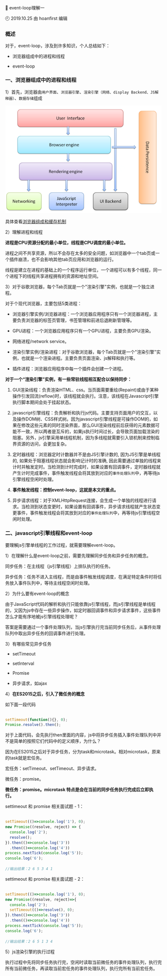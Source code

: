 🐾 event-loop理解一

🕘 2019.10.25 由 hoanfirst 编辑

### 概述

对于，event-loop，涉及到许多知识，个人总结如下：

- 浏览器组成中的进程和线程

- event-loop


### 一、浏览器组成中的进程和线程

1）首先，浏览器由`用户界面`、`浏览器引擎`、`渲染引擎（网络、display Backend、JS解释器）`、`数据存储`组成

![](https://github.com/hoanFir/blogs/blob/master/%E5%89%8D%E7%AB%AF%E5%AD%A6%E4%B9%A0/images/%E5%BE%AE%E4%BF%A1%E6%88%AA%E5%9B%BE20191025103315.png?raw=true)

具体查看[浏览器组成和缓存机制](https://github.com/hoanFir/blogs/blob/master/%E5%89%8D%E7%AB%AF%E5%AD%A6%E4%B9%A0/%E9%9D%A2%E8%AF%95-08-%E6%B5%8F%E8%A7%88%E5%99%A8%E7%BB%84%E6%88%90%E5%92%8C%E7%BC%93%E5%AD%98%E6%9C%BA%E5%88%B6.md)

2）理解进程和线程

**进程是CPU资源分配的最小单位，线程是CPU调度的最小单位。**

进程之间不共享资源，所以不会存在太多的安全问题，如浏览器中一个tab页或一个插件崩溃，也不会影响其他tab页应用和浏览器的运行。

线程是建立在进程的基础上的一个程序运行单位，一个进程可以有多个线程，同一个进程下的线程共享进程拥有的资源和地址空间。

3）对于谷歌浏览器，每个Tab页就是一个"渲染引擎"实例，也就是一个独立进程。

对于个现代浏览器，主要包括5类进程：

- 浏览器引擎实例/浏览器进程：一个浏览器应用程序只有一个浏览器进程，主要负责浏览器的标签页管理，书签管理和前进后退刷新管理等。

- GPU进程：一个浏览器应用程序只有一个GPU进程，主要负责GPU渲染。

- 网络进程/network service。

- 渲染引擎实例/渲染进程：对于谷歌浏览器，每个Tab页就是一个"渲染引擎"实例，也就是一个渲染进程。主要负责页面渲染、js解释和执行等。

- 插件进程：浏览器应用程序中每一个插件会创建一个进程。

**对于一个“渲染引擎”实例，有一些常驻线程相互配合以保持同步：**

1. GUI渲染线程：负责渲染HTML、css。当页面需要重绘(Repaint)或由于某种操作引发回流(reflow)时，该线程就会执行。注意，该线程在Javascript引擎执行脚本期间会处于挂起状态。

2. javascript引擎线程：负责解析和执行js代码。主要支持页面用户的交互，以及操作DOM树、CSS样式树。因为javascript引擎线程是可操作DOM的，如果在修改这些元素的同时渲染界面，那么GUI渲染线程前后获得的元素数据可能不一致，所以两者是互斥的，如果js执行时间过长，会导致页面加载渲染的阻塞。另外，js引擎采用单线程机制，因为多线程就需要引入锁机制来控制临界资源的访问，会更加复杂。

3. 定时器线程：浏览器定时计数器并不是由JS引擎计数的, 因为JS引擎是单线程的, 如果处于阻塞线程状态就会影响记计时的准确, 因此需要通过单独的线程来计时并触发定时。当检测到计时完成时，如果设置有回调事件，定时器线程就产生计时完成事件，事件触发线程会将其放到对应的`事件处理队列`中，再等待js引擎线程空闲时处理。

4. **事件触发线程：控制event-loop，这就是本文的重点。**

5. 异步请求线程：对于XMLHttpRequest连接，会生成一个单独的线程进行请求。当检测到状态变更时，如果设置有回调事件，异步请求线程就产生状态变更事件，事件触发线程会将其放到对应的`事件处理队列`中，再等待js引擎线程空闲时处理。


### 二、javascript引擎线程和event-loop

要理解js引擎单线程的工作过程，就需要理解event-loop。

1）在理解什么是event-loop之前，需要先理解同步任务和异步任务的概念。

同步任务：在主线程（js引擎线程）上排队执行的任务。

异步任务：任务不进入主线程，而是由事件触发线程调度，在满足特定条件时将任务放入事件队列中，等待主线程空闲时处理。

2）为什么要有event-loop的概念

由于JavaScript代码的解析和执行只能依靠js引擎线程，而js引擎线程是单线程的，又因为js中存在一些异步操作，如定时器回调事件和异步请求事件，这些事件怎么才能有序地被js引擎线程处理呢？

答案是需要通过一个事件处理队列，当js引擎执行完当前同步任务后，从事件处理队列中取出异步任务的回调事件进行处理。

3）有哪些常见异步任务

- setTimeout

- setInterval

- Promise

- 异步请求，如ajax

4）**在ES2015之后，引入了微任务的概念**

如下面一段代码

```javascript

setTimeout(function(){}, 0);
Promise.resolve().then();

```

对于上面代码，会先执行then里面的内容，js中将异步任务插入事件处理队列中并不是简单的按照它们代码中的定义顺序，为什么？

因为在ES2015之后对于异步任务，分为task和microtask。相对microtask，原来的task就是宏任务。

宏任务：setTimeout、setTimeout、异步请求。

微任务：promise。

**微任务：promise。microtask 特点是会在当前的同步任务执行完成后立即执行。**


settimeout 和 promise 相关面试题 - 1：

```javascript

setTimeout(()=>console.log('1'), 0);
new Promise((resolve, reject) => {
  console.log('2');
  resolve();
}).then(()=>console.log('3'))
  .then(()=>console.log('4'))
process.nextTick(console.log('5'));
console.log('6'); 

//输出结果：2 6 5 3 4 1

```

settimeout 和 promise 相关面试题 - 2：

```javascript

setTimeout(()=>console.log('1'), 0);
new Promise((resolve, reject)=>{
  console.log('2');
  setTimeout(()=>resolve(), 0);
}).then(()=>console.log('3'))
  .then(()=>console.log('4'))
process.nextTick(console.log('5'));
console.log('6');

//输出结果：2 6 5 1 3 4 

```

5）js渲染引擎的执行过程

执行过程中先将同步任务执行完，空闲时读取当前微任务的事件处理队列，执行完所有当前微任务，再读取当前宏任务的事件处理队列，执行完所有当前宏任务。

